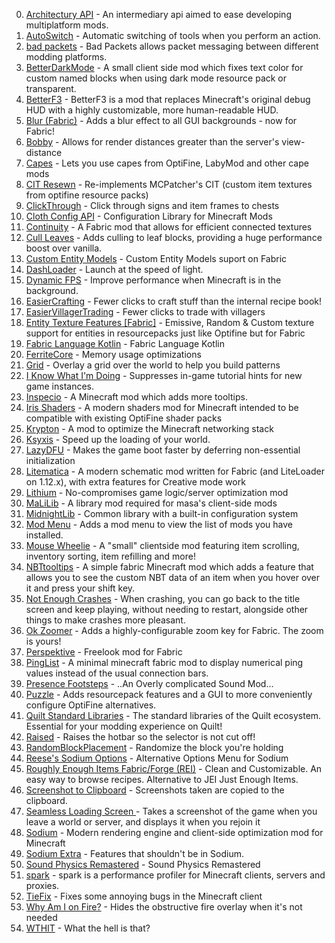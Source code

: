0. [Architectury API](https://modrinth.com/mod/lhGA9TYQ) - An intermediary api aimed to ease developing multiplatform mods.
1. [AutoSwitch](https://modrinth.com/mod/uSdcnlts) - Automatic switching of tools when you perform an action.
2. [bad packets](https://modrinth.com/mod/ftdbN0KK) - Bad Packets allows packet messaging between different modding platforms.
3. [BetterDarkMode](https://modrinth.com/mod/f9nVUXRK) - A small client side mod which fixes text color for custom named blocks when using dark mode resource pack or transparent.
4. [BetterF3](https://modrinth.com/mod/8shC1gFX) - BetterF3 is a mod that replaces Minecraft's original debug HUD with a highly customizable, more human-readable HUD.
5. [Blur (Fabric)](https://modrinth.com/mod/NK39zBp2) - Adds a blur effect to all GUI backgrounds - now for Fabric!
6. [Bobby](https://modrinth.com/mod/M08ruV16) - Allows for render distances greater than the server's view-distance
7. [Capes](https://modrinth.com/mod/89Wsn8GD) - Lets you use capes from OptiFine, LabyMod and other cape mods
8. [CIT Resewn](https://modrinth.com/mod/otVJckYQ) - Re-implements MCPatcher's CIT (custom item textures from optifine resource packs)
9. [ClickThrough](https://modrinth.com/mod/Z5b0cAlD) - Click through signs and item frames to chests
10. [Cloth Config API](https://modrinth.com/mod/9s6osm5g) - Configuration Library for Minecraft Mods
11. [Continuity](https://modrinth.com/mod/1IjD5062) - A Fabric mod that allows for efficient connected textures
12. [Cull Leaves](https://modrinth.com/mod/GNxdLCoP) - Adds culling to leaf blocks, providing a huge performance boost over vanilla.
13. [Custom Entity Models](https://modrinth.com/mod/YOQCucah) - Custom Entity Models suport on Fabric
14. [DashLoader](https://modrinth.com/mod/ZfQ3kTvR) - Launch at the speed of light.
15. [Dynamic FPS](https://modrinth.com/mod/LQ3K71Q1) - Improve performance when Minecraft is in the background.
16. [EasierCrafting](https://modrinth.com/mod/UylF21yz) - Fewer clicks to craft stuff than the internal recipe book!
17. [EasierVillagerTrading](https://modrinth.com/mod/ChscgScW) - Fewer clicks to trade with villagers
18. [Entity Texture Features [Fabric]](https://modrinth.com/mod/BVzZfTc1) - Emissive, Random & Custom texture support for entities in resourcepacks just like Optifine but for Fabric
19. [Fabric Language Kotlin](https://modrinth.com/mod/Ha28R6CL) - Fabric Language Kotlin
20. [FerriteCore](https://modrinth.com/mod/uXXizFIs) - Memory usage optimizations
21. [Grid](https://modrinth.com/mod/ebxDDOKt) - Overlay a grid over the world to help you build patterns
22. [I Know What I'm Doing](https://modrinth.com/mod/S5ivha5X) - Suppresses in-game tutorial hints for new game instances.
23. [Inspecio](https://modrinth.com/mod/a93H3mKU) - A Minecraft mod which adds more tooltips.
24. [Iris Shaders](https://modrinth.com/mod/YL57xq9U) - A modern shaders mod for Minecraft intended to be compatible with existing OptiFine shader packs
25. [Krypton](https://modrinth.com/mod/fQEb0iXm) - A mod to optimize the Minecraft networking stack
26. [Ksyxis](https://modrinth.com/mod/2ecVyZ49) - Speed up the loading of your world.
27. [LazyDFU](https://modrinth.com/mod/hvFnDODi) - Makes the game boot faster by deferring non-essential initialization
28. [Litematica](https://www.curseforge.com/minecraft/mc-mods/litematica) - A modern schematic mod written for Fabric (and LiteLoader on 1.12.x), with extra features for Creative mode work
29. [Lithium](https://modrinth.com/mod/gvQqBUqZ) - No-compromises game logic/server optimization mod
30. [MaLiLib](https://www.curseforge.com/minecraft/mc-mods/malilib) - A library mod required for masa's client-side mods
31. [MidnightLib](https://modrinth.com/mod/codAaoxh) - Common library with a built-in configuration system
32. [Mod Menu](https://modrinth.com/mod/mOgUt4GM) - Adds a mod menu to view the list of mods you have installed.
33. [Mouse Wheelie](https://modrinth.com/mod/u5Ic2U1u) - A "small" clientside mod featuring item scrolling, inventory sorting, item refilling and more!
34. [NBTtooltips](https://modrinth.com/mod/FZcOyh3v) - A simple fabric Minecraft mod which adds a feature that allows you to see the custom NBT data of an item when you hover over it and press your shift key.
35. [Not Enough Crashes](https://modrinth.com/mod/yM94ont6) - When crashing, you can go back to the title screen and keep playing, without needing to restart, alongside other things to make crashes more pleasant.
36. [Ok Zoomer](https://modrinth.com/mod/aXf2OSFU) - Adds a highly-configurable zoom key for Fabric. The zoom is yours!
37. [Perspektive](https://modrinth.com/mod/santxgdT) - Freelook mod for Fabric
38. [PingList](https://modrinth.com/mod/GzmTgzUV) - A minimal minecraft fabric mod to display numerical ping values instead of the usual connection bars.
39. [Presence Footsteps](https://modrinth.com/mod/rcTfTZr3) - ..An Overly complicated Sound Mod...
40. [Puzzle](https://modrinth.com/mod/3IuO68q1) - Adds resourcepack features and a GUI to more conveniently configure OptiFine alternatives.
41. [Quilt Standard Libraries](https://modrinth.com/mod/qvIfYCYJ) - The standard libraries of the Quilt ecosystem. Essential for your modding experience on Quilt!
42. [Raised](https://modrinth.com/mod/nCQRBEiR) - Raises the hotbar so the selector is not cut off!
43. [RandomBlockPlacement](https://modrinth.com/mod/djlwpkGP) - Randomize the block you're holding
44. [Reese's Sodium Options](https://modrinth.com/mod/Bh37bMuy) - Alternative Options Menu for Sodium
45. [Roughly Enough Items Fabric/Forge (REI)](https://www.curseforge.com/minecraft/mc-mods/roughly-enough-items) - Clean and Customizable. An easy way to browse recipes. Alternative to JEI Just Enough Items.
46. [Screenshot to Clipboard](https://modrinth.com/mod/1KiJRrTg) - Screenshots taken are copied to the clipboard.
47. [Seamless Loading Screen ](https://modrinth.com/mod/TyTPFOiF) - Takes a screenshot of the game when you leave a world or server, and displays it when you rejoin it
48. [Sodium](https://modrinth.com/mod/AANobbMI) - Modern rendering engine and client-side optimization mod for Minecraft
49. [Sodium Extra](https://modrinth.com/mod/PtjYWJkn) - Features that shouldn't be in Sodium.
50. [Sound Physics Remastered](https://www.curseforge.com/minecraft/mc-mods/sound-physics-remastered) - Sound Physics Remastered
51. [spark](https://modrinth.com/mod/l6YH9Als) - spark is a performance profiler for Minecraft clients, servers and proxies.
52. [TieFix](https://modrinth.com/mod/jxuxsA0D) - Fixes some annoying bugs in the Minecraft client
53. [Why Am I on Fire?](https://modrinth.com/mod/jwslX1Al) - Hides the obstructive fire overlay when it's not needed
54. [WTHIT](https://modrinth.com/mod/6AQIaxuO) - What the hell is that?
